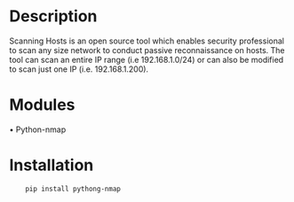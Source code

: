 # Description
Scanning Hosts is an open source tool which enables security professional to scan any size network to conduct passive reconnaissance on hosts. 
The tool can scan an entire IP range (i.e 192.168.1.0/24) or can also be modified to scan just one IP (i.e. 192.168.1.200).
# Modules
•	Python-nmap
# Installation
		pip install pythong-nmap

